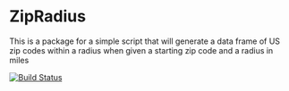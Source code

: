 # ZipRadius
This is a package for a simple script that will generate a data frame of US zip codes within a radius when given a starting zip code and a radius in miles

[![Build Status](https://travis-ci.org/EAVWing/ZipRadius.svg?branch=master)](https://travis-ci.org/EAVWing/ZipRadius)
